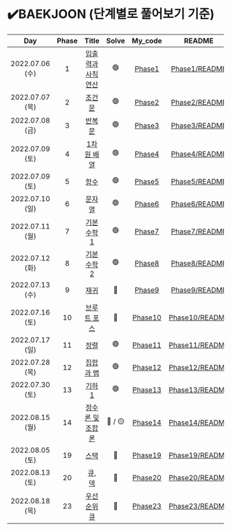 

# ✔️BAEKJOON (단계별로 풀어보기 기준)



|       Day       | Phase |                        Title                        | Solve |       My_code        |                README                 |
| :-------------: | :---: | :-------------------------------------------------: | :---: | :------------------: | :-----------------------------------: |
| 2022.07.06 (수) |   1   | [입출력과 사칙연산](https://www.acmicpc.net/step/1) |   🟢   |  [Phase1](./Phase1)  |  [Phase1/README](./Phase1/README.md)  |
| 2022.07.07 (목) |   2   |      [ 조건문](https://www.acmicpc.net/step/4)      |   🟢   |  [Phase2](./Phase2)  |  [Phase2/README](./Phase2/README.md)  |
| 2022.07.08 (금) |   3   |      [반복문](https://www.acmicpc.net/step/3)       |   🟢   |  [Phase3](./Phase3)  |  [Phase3/README](./Phase3/README.md)  |
| 2022.07.09 (토) |   4   |    [1차원 배열](https://www.acmicpc.net/step/6)     |   🟢   |  [Phase4](./Phase4)  |  [Phase4/README](./Phase4/README.md)  |
| 2022.07.09 (토) |   5   |       [함수](https://www.acmicpc.net/step/5)        |   🟢   |  [Phase5](./Phase5)  |  [Phase5/README](./Phase5/README.md)  |
| 2022.07.10 (일) |   6   |      [문자열](https://www.acmicpc.net/step/7)       |   🟢   |  [Phase6](./Phase6)  |  [Phase6/README](./Phase6/README.md)  |
| 2022.07.11 (월) |   7   |   [ 기본 수학 1](https://www.acmicpc.net/step/8)    |   🟢   |  [Phase7](./Phase7)  |  [Phase7/README](./Phase7/README.md)  |
| 2022.07.12 (화) |   8   |   [기본 수학 2](https://www.acmicpc.net/step/10)    |   🟢   |  [Phase8](./Phase8)  |  [Phase8/README](./Phase8/README.md)  |
| 2022.07.13 (수) |   9   |       [재귀](https://www.acmicpc.net/step/19)       |   🔴   |  [Phase9](./Phase9)  |  [Phase9/README](./Phase9/README.md)  |
| 2022.07.16 (토) |  10   |   [브루트 포스](https://www.acmicpc.net/step/22)    |   🔴   | [Phase10](./Phase10) | [Phase10/README](./Phase10/README.md) |
| 2022.07.17 (일) |  11   |       [정렬](https://www.acmicpc.net/step/9)        |   🟢   | [Phase11](./Phase11) | [Phase11/README](./Phase11/README.md) |
| 2022.07.28 (목) |  12   |    [집합과 맵](https://www.acmicpc.net/step/49)     |   🟢   | [Phase12](./Phase12) | [Phase12/README](./Phase12/README.md) |
| 2022.07.30 (토) |  13   |      [기하 1](https://www.acmicpc.net/step/50)      |   🟢   | [Phase13](./Phase13) | [Phase13/README](./Phase13/README.md) |
| 2022.08.15 (월) |  14   | [정수론 및 조합론](https://www.acmicpc.net/step/18) | 🔴 / 🟡 | [Phase14](./Phase14) | [Phase14/README](./Phase14/README.md) |
| 2022.08.05 (토) |  19   |       [스택](https://www.acmicpc.net/step/11)       |   🔴   | [Phase19](./Phase19) | [Phase19/README](./Phase19/README.md) |
| 2022.08.13 (토) |  20   |      [큐, 덱](https://www.acmicpc.net/step/12)      |   🔴   | [Phase20](./Phase20) | [Phase20/README](./Phase20/README.md) |
| 2022.08.18 (목) |  23   |   [우선순위 큐](https://www.acmicpc.net/step/13)    |   🔴   | [Phase23](./Phase23) | [Phase23/README](./Phase23/README.md) |



